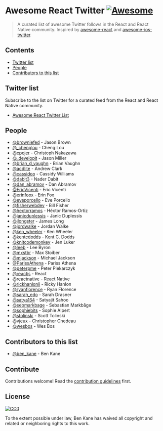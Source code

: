 # Awesome React Twitter [![Awesome](https://awesome.re/badge.svg)](https://awesome.re)

> A curated list of awesome Twitter follows in the React and React Native community. Inspired by [awesome-react](https://github.com/enaqx/awesome-react) and [awesome-ios-twitter](https://github.com/carolanitz/Awesome-iOS-Twitter).

## Contents

- [Twitter list](#twitter-list)
- [People](#people)
- [Contributors to this list](#contributors-to-this-list)

## Twitter list

Subscribe to the list on Twitter for a curated feed from the React and React Native community.

- [Awesome React Twitter List](https://twitter.com/i/lists/1245808750864281603)

## People

- [@browniefed](https://twitter.com/browniefed) - Jason Brown
- [@_chenglou](https://twitter.com/_chenglou) - Cheng Lou
- [@cpojer](https://twitter.com/cpojer) - Christoph Nakazawa
- [@_developit](https://twitter.com/_developit) - Jason Miller
- [@brian_d_vaughn](https://twitter.com/brian_d_vaughn) - Brian Vaughn
- [@acdlite](https://twitter.com/acdlite) - Andrew Clark
- [@cassidoo](https://twitter.com/cassidoo) - Cassidy Williams
- [@dabit3](https://twitter.com/dabit3) - Nader Dabit
- [@dan_abramov](https://twitter.com/dan_abramov) - Dan Abramov
- [@EricVicenti](https://twitter.com/EricVicenti) - Eric Vicenti
- [@erinfoox](https://twitter.com/erinfoox) - Erin Fox
- [@eveporcello](https://twitter.com/eveporcello) - Eve Porcello
- [@fisherwebdev](https://twitter.com/fisherwebdev) - Bill Fisher
- [@hectorramos](https://twitter.com/hectorramos) - Héctor Ramos-Ortiz
- [@janicduplessis](https://twitter.com/janicduplessis) - Janic Duplessis
- [@jlongster](https://twitter.com/jlongster) - James Long
- [@jordwalke](https://twitter.com/jordwalke) - Jordan Walke
- [@ken_wheeler](https://twitter.com/ken_wheeler) - Ken Wheeler
- [@kentcdodds](https://twitter.com/kentcdodds) - Kent C. Dodds
- [@knitcodemonkey](https://twitter.com/knitcodemonkey) - Jen Luker
- [@leeb](https://twitter.com/leeb) - Lee Byron
- [@mxstbr](https://twitter.com/mxstbr) - Max Stoiber
- [@mjackson](https://twitter.com/mjackson) - Michael Jackson
- [@ParissAthena](https://twitter.com/ParissAthena) - Pariss Athena
- [@peterpme](https://twitter.com/peterpme) - Peter Piekarczyk
- [@reactjs](https://twitter.com/reactjs) - React
- [@reactnative](https://twitter.com/reactnative) - React Native
- [@rickhanlonii](https://twitter.com/rickhanlonii) - Ricky Hanlon
- [@ryanflorence](https://twitter.com/ryanflorence) - Ryan Florence
- [@sarah_edo](https://twitter.com/sarah_edo) - Sarah Drasner
- [@satya164](https://twitter.com/satya164) - Satyajit Sahoo
- [@sebmarkbage](https://twitter.com/sebmarkbage) - Sebastian Markbåge
- [@sophiebits](https://twitter.com/sophiebits) - Sophie Alpert
- [@stolinski](https://twitter.com/stolinski) - Scott Tolinski
- [@vjeux](https://twitter.com/vjeux) - Christopher Chedeau
- [@wesbos](https://twitter.com/wesbos) - Wes Bos

## Contributors to this list

- [@ben_kane](https://twitter.com/ben_kane) - Ben Kane

## Contribute

Contributions welcome! Read the [contribution guidelines](contributing.md) first.

## License

[![CC0](https://mirrors.creativecommons.org/presskit/buttons/88x31/svg/cc-zero.svg)](https://creativecommons.org/publicdomain/zero/1.0)

To the extent possible under law, Ben Kane has waived all copyright and
related or neighboring rights to this work.
